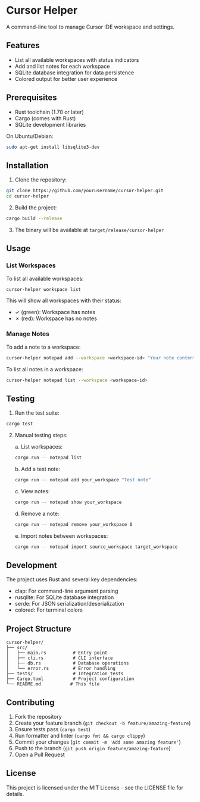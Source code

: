 # Cursor Helper

A command-line tool to manage Cursor IDE workspace and settings.

## Features

- List all available workspaces with status indicators
- Add and list notes for each workspace
- SQLite database integration for data persistence
- Colored output for better user experience

## Prerequisites

- Rust toolchain (1.70 or later)
- Cargo (comes with Rust)
- SQLite development libraries

On Ubuntu/Debian:
```bash
sudo apt-get install libsqlite3-dev
```

## Installation

1. Clone the repository:
```bash
git clone https://github.com/yourusername/cursor-helper.git
cd cursor-helper
```

2. Build the project:
```bash
cargo build --release
```

3. The binary will be available at `target/release/cursor-helper`

## Usage

### List Workspaces

To list all available workspaces:

```bash
cursor-helper workspace list
```

This will show all workspaces with their status:
- ✓ (green): Workspace has notes
- ✗ (red): Workspace has no notes

### Manage Notes

To add a note to a workspace:

```bash
cursor-helper notepad add --workspace <workspace-id> "Your note content"
```

To list all notes in a workspace:

```bash
cursor-helper notepad list --workspace <workspace-id>
```

## Testing

1. Run the test suite:
```bash
cargo test
```

2. Manual testing steps:

   a. List workspaces:
   ```bash
   cargo run -- notepad list
   ```

   b. Add a test note:
   ```bash
   cargo run -- notepad add your_workspace "Test note"
   ```

   c. View notes:
   ```bash
   cargo run -- notepad show your_workspace
   ```

   d. Remove a note:
   ```bash
   cargo run -- notepad remove your_workspace 0
   ```

   e. Import notes between workspaces:
   ```bash
   cargo run -- notepad import source_workspace target_workspace
   ```

## Development

The project uses Rust and several key dependencies:
- clap: For command-line argument parsing
- rusqlite: For SQLite database integration
- serde: For JSON serialization/deserialization
- colored: For terminal colors

## Project Structure

```
cursor-helper/
├── src/
│   ├── main.rs          # Entry point
│   ├── cli.rs           # CLI interface
│   ├── db.rs            # Database operations
│   └── error.rs         # Error handling
├── tests/               # Integration tests
├── Cargo.toml           # Project configuration
└── README.md           # This file
```

## Contributing

1. Fork the repository
2. Create your feature branch (`git checkout -b feature/amazing-feature`)
3. Ensure tests pass (`cargo test`)
4. Run formatter and linter (`cargo fmt && cargo clippy`)
5. Commit your changes (`git commit -m 'Add some amazing feature'`)
6. Push to the branch (`git push origin feature/amazing-feature`)
7. Open a Pull Request

## License

This project is licensed under the MIT License - see the LICENSE file for details.
